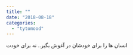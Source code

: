 ```yaml
---
title: ""
date: "2018-08-18"
categories: 
  - "tytomood"
---
```


انسان ها را برای خودشان در آغوش بگیر.. نه برای خودت
